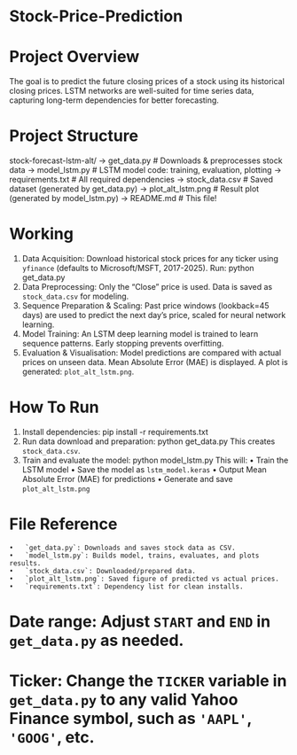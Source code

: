 # Stock-Price-Prediction

# Project Overview
The goal is to predict the future closing prices of a stock using its historical closing prices. LSTM networks are well-suited for time series data, capturing long-term dependencies for better forecasting.

# Project Structure
stock-forecast-lstm-alt/
-> get_data.py           # Downloads & preprocesses stock data
-> model_lstm.py         # LSTM model code: training, evaluation, plotting
-> requirements.txt      # All required dependencies
-> stock_data.csv        # Saved dataset (generated by get_data.py)
-> plot_alt_lstm.png     # Result plot (generated by model_lstm.py)
-> README.md             # This file!

# Working
1. Data Acquisition:
Download historical stock prices for any ticker using `yfinance` (defaults to Microsoft/MSFT, 2017-2025).
Run:
  python get_data.py
2. Data Preprocessing:
Only the “Close” price is used. Data is saved as `stock_data.csv` for modeling.
3. Sequence Preparation & Scaling:
Past price windows (lookback=45 days) are used to predict the next day’s price, scaled for neural network learning.
4. Model Training:
An LSTM deep learning model is trained to learn sequence patterns. Early stopping prevents overfitting.
5. Evaluation & Visualisation:
Model predictions are compared with actual prices on unseen data. Mean Absolute Error (MAE) is displayed.
A plot is generated: `plot_alt_lstm.png`.

# How To Run
1. Install dependencies:
   pip install -r requirements.txt
2. Run data download and preparation:
   python get_data.py
This creates `stock_data.csv`.
3. Train and evaluate the model:
   python model_lstm.py
This will:
	•	Train the LSTM model
	•	Save the model as `lstm_model.keras`
	•	Output Mean Absolute Error (MAE) for predictions
	•	Generate and save `plot_alt_lstm.png`

# File Reference
	•	`get_data.py`: Downloads and saves stock data as CSV.
	•	`model_lstm.py`: Builds model, trains, evaluates, and plots results.
	•	`stock_data.csv`: Downloaded/prepared data.
	•	`plot_alt_lstm.png`: Saved figure of predicted vs actual prices.
	•	`requirements.txt`: Dependency list for clean installs.

# Date range: Adjust `START` and `END` in `get_data.py` as needed.
# Ticker: Change the `TICKER` variable in `get_data.py` to any valid Yahoo Finance symbol, such as `'AAPL'`, `'GOOG'`, etc.
